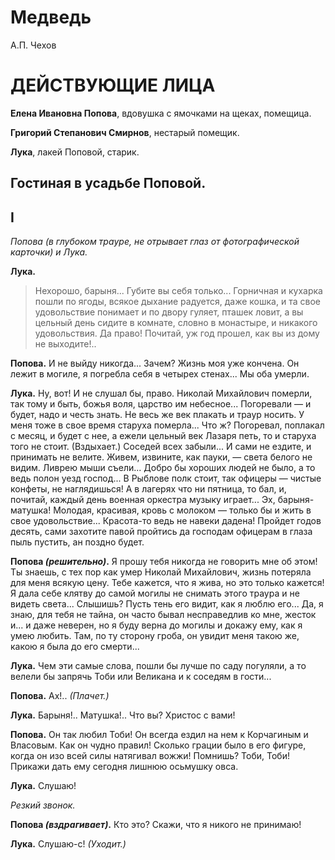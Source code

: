# Медведь
А.П. Чехов

# ДЕЙСТВУЮЩИЕ ЛИЦА
**Елена Ивановна Попова**, вдовушка с ямочками на щеках, помещица.

**Григорий Степанович Смирнов**, нестарый помещик.

**Лука**, лакей Поповой, старик.

## Гостиная в усадьбе Поповой.
## I

*Попова (в глубоком трауре, не отрывает глаз от фотографической карточки) и Лука.*

**Лука.** 
> Нехорошо, барыня... Губите вы себя только... Горничная и кухарка пошли по ягоды, всякое дыхание радуется, даже кошка, и та свое удовольствие понимает и по двору гуляет, пташек ловит, а вы цельный день сидите в комнате, словно в монастыре, и никакого удовольствия. Да право! Почитай, уж год прошел, как вы из дому не выходите!..

**Попова.** И не выйду никогда... Зачем? Жизнь моя уже кончена. Он лежит в могиле, я погребла себя в четырех стенах... Мы оба умерли.

**Лука.** Ну, вот! И не слушал бы, право. Николай Михайлович померли, так тому и быть, божья воля, царство им небесное... Погоревали — и будет, надо и честь знать. Не весь же век плакать и траур носить. У меня тоже в свое время старуха померла... Что ж? Погоревал, поплакал с месяц, и будет с нее, а ежели цельный век Лазаря петь, то и старуха того не стоит. (Вздыхает.) Соседей всех забыли... И сами не ездите, и принимать не велите. Живем, извините, как пауки, — света белого не видим. Ливрею мыши съели... Добро бы хороших людей не было, а то ведь полон уезд господ... В Рыблове полк стоит, так офицеры — чистые конфеты, не наглядишься! А в лагерях что ни пятница, то бал, и, почитай, каждый день военная оркестра музыку играет... Эх, барыня-матушка! Молодая, красивая, кровь с молоком — только бы и жить в свое удовольствие... Красота-то ведь не навеки дадена! Пройдет годов десять, сами захотите павой пройтись да господам офицерам в глаза пыль пустить, ан поздно будет.

**Попова *(решительно)*.** Я прошу тебя никогда не говорить мне об этом! Ты знаешь, с тех пор как умер Николай Михайлович, жизнь потеряла для меня всякую цену. Тебе кажется, что я жива, но это только кажется! Я дала себе клятву до самой могилы не снимать этого траура и не видеть света... Слышишь? Пусть тень его видит, как я люблю его... Да, я знаю, для тебя не тайна, он часто бывал несправедлив ко мне, жесток и... и даже неверен, но я буду верна до могилы и докажу ему, как я умею любить. Там, по ту сторону гроба, он увидит меня такою же, какою я была до его смерти...

**Лука.** Чем эти самые слова, пошли бы лучше по саду погуляли, а то велели бы запрячь Тоби или Великана и к соседям в гости...

**Попова.** Ах!.. *(Плачет.)*

**Лука.** Барыня!.. Матушка!.. Что вы? Христос с вами!

**Попова.** Он так любил Тоби! Он всегда ездил на нем к Корчагиным и Власовым. Как он чудно правил! Сколько грации было в его фигуре, когда он изо всей силы натягивал вожжи! Помнишь? Тоби, Тоби! Прикажи дать ему сегодня лишнюю осьмушку овса.

**Лука.** Слушаю!

*Резкий звонок.*

**Попова *(вздрагивает)*.** Кто это? Скажи, что я никого не принимаю!

**Лука.** Слушаю-с! *(Уходит.)*
